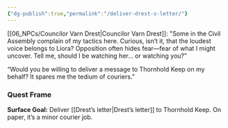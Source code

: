 ```yaml
---
{"dg-publish":true,"permalink":"/deliver-drest-s-letter/"}
---
```


[[06_NPCs/Councilor Varn Drest\|Councilor Varn Drest]]: "Some in the Civil Assembly complain of my tactics here. Curious, isn’t it, that the loudest voice belongs to Liora? Opposition often hides fear—fear of what I might uncover. Tell me, should I be watching her… or watching you?"

“Would you be willing to deliver a message to Thornhold Keep on my behalf? It spares me the tedium of couriers.” 

### Quest Frame

**Surface Goal:** Deliver [[Drest’s letter\|Drest’s letter]] to Thornhold Keep. On paper, it’s a minor courier job.
